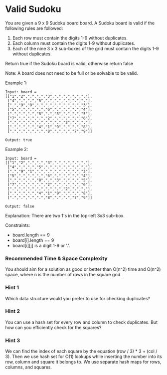 # **Valid Sudoku**

You are given a 9 x 9 Sudoku board board. A Sudoku board is valid if the following rules are followed:

1. Each row must contain the digits 1-9 without duplicates.
2. Each column must contain the digits 1-9 without duplicates.
3. Each of the nine 3 x 3 sub-boxes of the grid must contain the digits 1-9 without duplicates.

Return true if the Sudoku board is valid, otherwise return false

Note: A board does not need to be full or be solvable to be valid.

Example 1:

```
Input: board = 
[["1","2",".",".","3",".",".",".","."],
 ["4",".",".","5",".",".",".",".","."],
 [".","9","8",".",".",".",".",".","3"],
 ["5",".",".",".","6",".",".",".","4"],
 [".",".",".","8",".","3",".",".","5"],
 ["7",".",".",".","2",".",".",".","6"],
 [".",".",".",".",".",".","2",".","."],
 [".",".",".","4","1","9",".",".","8"],
 [".",".",".",".","8",".",".","7","9"]]

Output: true

```

Example 2:

```
Input: board = 
[["1","2",".",".","3",".",".",".","."],
 ["4",".",".","5",".",".",".",".","."],
 [".","9","1",".",".",".",".",".","3"],
 ["5",".",".",".","6",".",".",".","4"],
 [".",".",".","8",".","3",".",".","5"],
 ["7",".",".",".","2",".",".",".","6"],
 [".",".",".",".",".",".","2",".","."],
 [".",".",".","4","1","9",".",".","8"],
 [".",".",".",".","8",".",".","7","9"]]

Output: false

```

Explanation: There are two 1's in the top-left 3x3 sub-box.

Constraints:

- board.length == 9
- board[i].length == 9
- board[i][j] is a digit 1-9 or '.'.



### Recommended Time & Space Complexity

You should aim for a solution as good or better than O(n^2) time and O(n^2) space, where n is the number of rows in the square grid.


### Hint 1

Which data structure would you prefer to use for checking duplicates?


### Hint 2

You can use a hash set for every row and column to check duplicates. But how can you efficiently check for the squares?


### Hint 3

We can find the index of each square by the equation (row / 3) * 3 + (col / 3). Then we use hash set for O(1) lookups while inserting the number into its row, column and square it belongs to. We use separate hash maps for rows, columns, and squares.